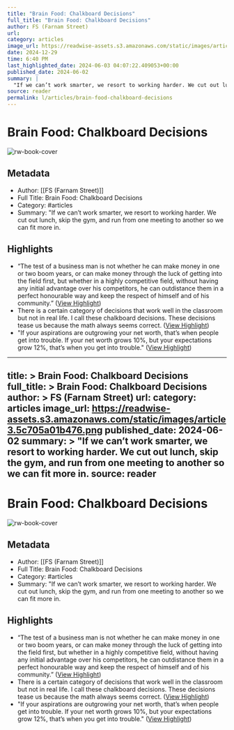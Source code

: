 ```yaml
---
title: "Brain Food: Chalkboard Decisions"
full_title: "Brain Food: Chalkboard Decisions"
author: FS (Farnam Street)
url: 
category: articles
image_url: https://readwise-assets.s3.amazonaws.com/static/images/article3.5c705a01b476.png
date: 2024-12-29
time: 6:40 PM
last_highlighted_date: 2024-06-03 04:07:22.409053+00:00
published_date: 2024-06-02
summary: |
  "If we can’t work smarter, we resort to working harder. We cut out lunch, skip the gym, and run from one meeting to another so we can fit more in.
source: reader
permalink: l/articles/brain-food-chalkboard-decisions
---
```

# Brain Food: Chalkboard Decisions

![rw-book-cover](https://readwise-assets.s3.amazonaws.com/static/images/article3.5c705a01b476.png)

## Metadata
- Author: [[FS (Farnam Street)]]
- Full Title: Brain Food: Chalkboard Decisions
- Category: #articles
- Summary: "If we can’t work smarter, we resort to working harder. We cut out lunch, skip the gym, and run from one meeting to another so we can fit more in.

## Highlights
- “The test of a business man is not whether he can make money in one or two boom years, or can make money through the luck of getting into the field first, but whether in a highly competitive field, without having any initial advantage over his competitors, he can outdistance them in a perfect honourable way and keep the respect of himself and of his community.” ([View Highlight](https://read.readwise.io/read/01hze4czwy29ne4brx36y42wap))
- There is a certain category of decisions that work well in the classroom but not in real life. I call these chalkboard decisions. These decisions tease us because the math always seems correct. ([View Highlight](https://read.readwise.io/read/01hze4e42vstkf502nkj426rk5))
- "If your aspirations are outgrowing your net worth, that’s when people get into trouble. If your net worth grows 10%, but your expectations grow 12%, that’s when you get into trouble." ([View Highlight](https://read.readwise.io/read/01hze4fh22pg0xrd601j8x8104))


---
title: >
  Brain Food: Chalkboard Decisions
full_title: >
  Brain Food: Chalkboard Decisions
author: >
  FS (Farnam Street)
url: 
category: articles
image_url: https://readwise-assets.s3.amazonaws.com/static/images/article3.5c705a01b476.png
published_date: 2024-06-02
summary: >
  "If we can’t work smarter, we resort to working harder. We cut out lunch, skip the gym, and run from one meeting to another so we can fit more in.
source: reader
---
# Brain Food: Chalkboard Decisions

![rw-book-cover](https://readwise-assets.s3.amazonaws.com/static/images/article3.5c705a01b476.png)

## Metadata
- Author: [[FS (Farnam Street)]]
- Full Title: Brain Food: Chalkboard Decisions
- Category: #articles
- Summary: "If we can’t work smarter, we resort to working harder. We cut out lunch, skip the gym, and run from one meeting to another so we can fit more in.

## Highlights
- “The test of a business man is not whether he can make money in one or two boom years, or can make money through the luck of getting into the field first, but whether in a highly competitive field, without having any initial advantage over his competitors, he can outdistance them in a perfect honourable way and keep the respect of himself and of his community.” ([View Highlight](https://read.readwise.io/read/01hze4czwy29ne4brx36y42wap))
- There is a certain category of decisions that work well in the classroom but not in real life. I call these chalkboard decisions. These decisions tease us because the math always seems correct. ([View Highlight](https://read.readwise.io/read/01hze4e42vstkf502nkj426rk5))
- "If your aspirations are outgrowing your net worth, that’s when people get into trouble. If your net worth grows 10%, but your expectations grow 12%, that’s when you get into trouble." ([View Highlight](https://read.readwise.io/read/01hze4fh22pg0xrd601j8x8104))


